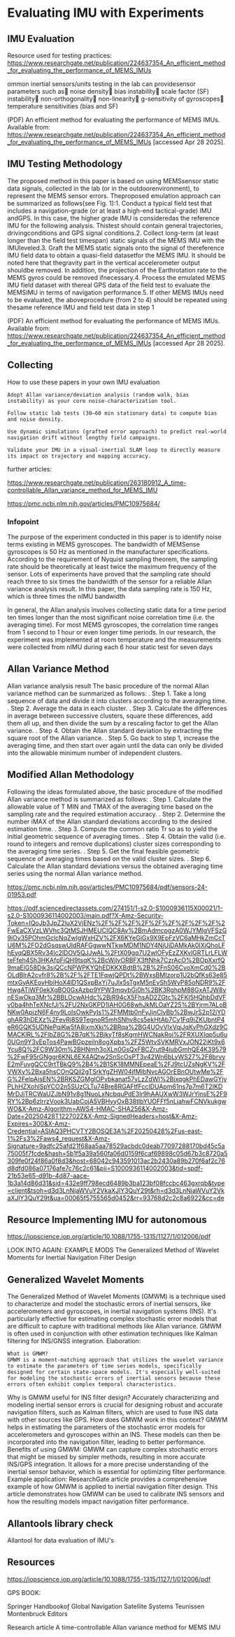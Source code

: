 # Evaluating IMU with Experiments

## IMU Evaluation

Resource used for testing practices:
https://www.researchgate.net/publication/224637354_An_efficient_method_for_evaluating_the_performance_of_MEMS_IMUs

ommon inertial sensors/units testing in the lab can providesensor parameters such as noise density bias instability scale factor (SF) instability non-orthogonality non-linearity g-sensitivity of gyroscopes temperature sensitivities (bias and SF) 

(PDF) An efficient method for evaluating the performance of MEMS IMUs. Available from: https://www.researchgate.net/publication/224637354_An_efficient_method_for_evaluating_the_performance_of_MEMS_IMUs [accessed Apr 28 2025].

## IMU Testing Methodology

The proposed method in this paper is based on using MEMSsensor static data signals, collected in the lab (or in the outdoorenvironment), to represent the MEMS sensor errors. Theproposed emulation approach can be summarized as follows(see Fig. 1):1. Conduct a typical field test that includes a navigation-grade (or at least a high-end tactical-grade) IMU andGPS. In this case, the higher grade IMU is consideredas the reference IMU for the following analysis. Thistest should contain general trajectories, drivingconditions and GPS signal conditions.2. Collect long-term (at least longer than the field test timespan) static signals of the MEMS IMU with the IMUleveled.3. Graft the MEMS static signals onto the signal of thereference IMU field data to obtain a quasi-field datasetfor the MEMS IMU. It should be noted here that thegravity part in the vertical accelerometer output shouldbe removed. In addition, the projection of the Earthrotation rate to the MEMS gyros could be removed ifnecessary.4. Process the emulated MEMS IMU field dataset with thereal GPS data of the field test to evaluate the MEMSIMU in terms of navigation performance.5. If other MEMS IMUs need to be evaluated, the aboveprocedure (from 2 to 4) should be repeated using thesame reference IMU and field test data in step 1

(PDF) An efficient method for evaluating the performance of MEMS IMUs. Available from: https://www.researchgate.net/publication/224637354_An_efficient_method_for_evaluating_the_performance_of_MEMS_IMUs [accessed Apr 28 2025].

## Collecting

How to use these papers in your own IMU evaluation

    Adopt Allan variance/deviation analysis (random walk, bias instability) as your core noise-characterization tool.

    Follow static lab tests (30–60 min stationary data) to compute bias and noise density.

    Use dynamic simulations (grafted error approach) to predict real-world navigation drift without lengthy field campaigns.

    Validate your IMU in a visual-inertial SLAM loop to directly measure its impact on trajectory and mapping accuracy.

further articles:

https://www.researchgate.net/publication/263180912_A_time-controllable_Allan_variance_method_for_MEMS_IMU

https://pmc.ncbi.nlm.nih.gov/articles/PMC10975684/

### Infopoint

The purpose of the experiment conducted in this paper is to
identify noise terms existing in MEMS gyroscopes. The
bandwidth of MEMSense gyroscopes is 50 Hz as mentioned
in the manufacturer specifications. According to the
requirement of Nyquist sampling theorem, the sampling rate
should be theoretically at least twice the maximum frequency
of the sensor. Lots of experiments have proved that the
sampling rate should reach three to six times the bandwidth of
the sensor for a reliable Allan variance analysis result. In this
paper, the data sampling rate is 150 Hz, which is three times
the nIMU bandwidth

In general, the Allan analysis involves collecting static data
for a time period ten times longer than the most significant
noise correlation time (i.e. the averaging time). For most
MEMS gyroscopes, the correlation time ranges from 1 second
to 1 hour or even longer time periods. In our research,
the experiment was implemented at room temperature and
the measurements were collected from nIMU during each
6 hour static test for seven days

## Allan Variance Method

Allan variance analysis result
The basic procedure of the normal Allan variance method can
be summarized as follows:
. Step 1. Take a long sequence of data and divide it into
clusters according to the averaging time.
. Step 2. Average the data in each cluster.
. Step 3. Calculate the differences in average between
successive clusters, square these differences, add them all
up, and then divide the sum by a rescaling factor to get the
Allan variance.
. Step 4. Obtain the Allan standard deviation by extracting
the square root of the Allan variance.
. Step 5. Go back to step 1, increase the averaging time, and
then start over again until the data can only be divided
into the allowable minimum number of independent
clusters.

## Modified Allan Methodology

Following the ideas formulated above, the basic procedure of
the modified Allan variance method is summarized as follows:
. Step 1. Calculate the allowable value of T MIN and TMAX of
the averaging time based on the sampling rate and the
required estimation accuracy.
. Step 2. Determine the number iMAX of the Allan standard
deviations according to the desired estimation time.
. Step 3. Compute the common ratio Tr so as to yield the
initial geometric sequence of averaging times.
. Step 4. Obtain the valid (i.e. round to integers and remove
duplications) cluster sizes corresponding to the averaging
time series.
. Step 5. Get the final feasible geometric sequence of
averaging times based on the valid cluster sizes.
. Step 6. Calculate the Allan standard deviations versus the
obtained averaging time series using the normal Allan
variance method.

https://pmc.ncbi.nlm.nih.gov/articles/PMC10975684/pdf/sensors-24-01953.pdf


https://pdf.sciencedirectassets.com/274151/1-s2.0-S1000936115X00021/1-s2.0-S1000936114002003/main.pdf?X-Amz-Security-Token=IQoJb3JpZ2luX2VjENz%2F%2F%2F%2F%2F%2F%2F%2F%2F%2FwEaCXVzLWVhc3QtMSJHMEUCIQC8Ay%2BmAdmcpgzA0WJYMlgVFSzG9iOy35POhmGclcNqZwIgWxHZV%2FX6KYeGiGx9X9EpFzVC6aMHkZmCcTU6M%2FO2dGsqswUIdRAFGgwwNTkwMDM1NDY4NjUiDAMkAk0IXjQhoLFhEyqQBX5Rv34Ic2lDOV5QJJwAL%2FtX09gq7U2wlOFyEzZXKvlGRTLrLFLWteFfeh4Sh3HKAfpFjQH9tsqK%2BcWjlyORBFX3ftNhk7CzrAcO%2BOpXxrfQ9maElG58Dik3siQCcNPWPKYQhEDKKXBdtB%2B%2FnS06CvoXmCd0%2BOLdBIrA2cvfr8%2B%2F%2FTE1FqwjQPDt%2BWxsBMIzorp1U2bQfKs63e85mtxGyAKEovHbiHoX4lD1QSxpBxYj7uJlx5sTgxM5nEvSh5WyP85oNDR9%2FHwgATiWF0ekXgBO0GxAzbp9YPW3mqybGi0h%2BK3RghpM88GxATJW8ynESwOkq3Mr%2BBLOcwAHdc%2BjR94cX5FhsAD2ZGtc%2FKl5HQhbDdVFv0ba4hhTeXNcfJj%2FU2NxGKPD1IAH0G68whJkMLOaYZ25%2BYjrm7ALoBNKw0ApjzN6F4ny9LoIsOwkPyIs1%2FMMtb0nFyJjnClvBb%2BwJrS2p12jYDghAR3hDEXz%2FevRj8S9TegnoR5mhSNhv8cs5ekHtAb7Cy1Fq9iZKUbntP4eR6GQK5UDNePqjKw5fA8ixmXkj%2BRqa%2BG4UOvVIxVqjJqKvPhGXdz9CMACKlRL%2FlbZ8G%2B7qK%2BjkyTf8sKgmHWCNakRoi%2FRXUXIqp5u6u0UGn9Y3vEpTos4PawBGpzeiIn8ogXpbs%2FZ5WtvSVKMRVxJON22iKt9x6Ycu8Q%2FC9W30m%2BHNmh3oXLn0GsQxFBCZrut94iubGmhQE4K39579%2FwF95rGNggr6KNL6EX4AQtw2SnScOsPT3v42Wn6bLyWS27%2F8brvyE2mFuvgQCC9rtTBkQ9%2B4%2B1SK18MMNEpeaE%2FJ9tcUZsNgKV%2FVWXv%2Bxa5hsCOnQQil2gTSrkYgZHW04jfMIbNvcAGOrEBnOUtwMe%2FG%2FelpAisEN%2BRKSZGMgIOPvbkanat57yLzZdWI%2BixqgkPhEDawGYjvPLhHZXohISpYCO2n5SUzCLTu74Bre8RGAFtfFccIDUApm61ns7p7m6T2IKDMrDJjTRCWaUZJbN91v8g1NuoLxNcbquPdE3Ir9hAAUXwW3WJrYinsE%2F9RY%2Bp6zlrrzVook3UabCojA5VBHyyOxB38tIbYUOFFf5nLjahwFCNVkukgwWO&X-Amz-Algorithm=AWS4-HMAC-SHA256&X-Amz-Date=20250428T122702Z&X-Amz-SignedHeaders=host&X-Amz-Expires=300&X-Amz-Credential=ASIAQ3PHCVTY2BOSQE3A%2F20250428%2Fus-east-1%2Fs3%2Faws4_request&X-Amz-Signature=9adfc25afd21f68aa5aa78529acbdc0deab77097288170bd45c5a75005f7fcde&hash=5b1f5a39a560fa06d0159f6caf69898c05d67b3c8720a5309fe0f24f86a0f8d3&host=68042c943591013ac2b2430a89b270f6af2c76d8dfd086a07176afe7c76c2c61&pii=S1000936114002003&tid=spdf-21b53e65-d91b-4d87-aace-1b3a14d86d31&sid=432e9ff798ecd6489b3ba123bf08fccbc463gxrqb&type=client&tsoh=d3d3LnNjaWVuY2VkaXJlY3QuY29t&rh=d3d3LnNjaWVuY2VkaXJlY3QuY29t&ua=00065f5755565d0452&rr=93768d2c2c8a6922&cc=de

## Resource Implementing IMU for autonomous

https://iopscience.iop.org/article/10.1088/1755-1315/1127/1/012006/pdf

LOOK INTO AGAIN: EXAMPLE MODS
The Generalized Method of Wavelet Moments for
Inertial Navigation Filter Design

## Generalized Wavelet Moments

The Generalized Method of Wavelet Moments (GMWM) is a technique used to characterize and model the stochastic errors of inertial sensors, like accelerometers and gyroscopes, in inertial navigation systems (INS). It's particularly effective for estimating complex stochastic error models that are difficult to capture with traditional methods like Allan variance. GMWM is often used in conjunction with other estimation techniques like Kalman filtering for INS/GNSS integration.
Elaboration:

    What is GMWM?
    GMWM is a moment-matching approach that utilizes the wavelet variance to estimate the parameters of time series models, specifically designed for certain state-space models. It's especially well-suited for modeling the stochastic errors of inertial sensors because these errors often exhibit complex temporal characteristics. 

Why is GMWM useful for INS filter design?
Accurately characterizing and modeling inertial sensor errors is crucial for designing robust and accurate navigation filters, such as Kalman filters, which are used to fuse INS data with other sources like GPS.
How does GMWM work in this context?
GMWM helps in estimating the parameters of the stochastic error models for accelerometers and gyroscopes within an INS. These models can then be incorporated into the navigation filter, leading to better performance.
Benefits of using GMWM:
GMWM can capture complex stochastic errors that might be missed by simpler methods, resulting in more accurate INS/GPS integration. It allows for a more precise understanding of the inertial sensor behavior, which is essential for optimizing filter performance.
Example application:
ResearchGate article provides a comprehensive example of how GMWM is applied to inertial navigation filter design. This article demonstrates how GMWM can be used to calibrate INS sensors and how the resulting models impact navigation filter performance.

## Allantools library check

Allantool for data evaluation of IMU's

## Resources

https://iopscience.iop.org/article/10.1088/1755-1315/1127/1/012006/pdf

GPS BOOK:

Springer
Handbookoƒ
Global Navigation
Satellite Systems
Teunissen
Montenbruck
Editors


Research article
A time-controllable Allan variance method
for MEMS IMU


